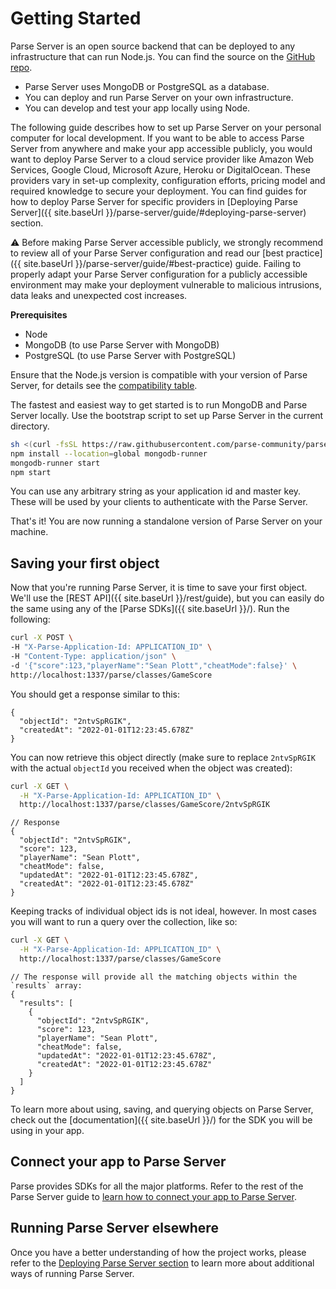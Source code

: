 # Getting Started

Parse Server is an open source backend that can be deployed to any infrastructure that can run Node.js. You can find the source on the [GitHub repo](https://github.com/parse-community/parse-server).

* Parse Server uses MongoDB or PostgreSQL as a database.
* You can deploy and run Parse Server on your own infrastructure.
* You can develop and test your app locally using Node.

The following guide describes how to set up Parse Server on your personal computer for local development. If you want to be able to access Parse Server from anywhere and make your app accessible publicly, you would want to deploy Parse Server to a cloud service provider like Amazon Web Services, Google Cloud, Microsoft Azure, Heroku or DigitalOcean. These providers vary in set-up complexity, configuration efforts, pricing model and required knowledge to secure your deployment. You can find guides for how to deploy Parse Server for specific providers in [Deploying Parse Server]({{ site.baseUrl }}/parse-server/guide/#deploying-parse-server) section.

⚠️ Before making Parse Server accessible publicly, we strongly recommend to review all of your Parse Server configuration and read our [best practice]({{ site.baseUrl }}/parse-server/guide/#best-practice) guide. Failing to properly adapt your Parse Server configuration for a publicly accessible environment may make your deployment vulnerable to malicious intrusions, data leaks and unexpected cost increases.

**Prerequisites**

* Node
* MongoDB (to use Parse Server with MongoDB)
* PostgreSQL (to use Parse Server with PostgreSQL)

Ensure that the Node.js version is compatible with your version of Parse Server, for details see the [compatibility table](https://github.com/parse-community/parse-server#compatibility).

The fastest and easiest way to get started is to run MongoDB and Parse Server locally. Use the bootstrap script to set up Parse Server in the current directory.

```bash
sh <(curl -fsSL https://raw.githubusercontent.com/parse-community/parse-server/master/bootstrap.sh)
npm install --location=global mongodb-runner
mongodb-runner start
npm start
```

You can use any arbitrary string as your application id and master key. These will be used by your clients to authenticate with the Parse Server.

That's it! You are now running a standalone version of Parse Server on your machine.

## Saving your first object

Now that you're running Parse Server, it is time to save your first object. We'll use the [REST API]({{ site.baseUrl }}/rest/guide), but you can easily do the same using any of the [Parse SDKs]({{ site.baseUrl }}/). Run the following:

```bash
curl -X POST \
-H "X-Parse-Application-Id: APPLICATION_ID" \
-H "Content-Type: application/json" \
-d '{"score":123,"playerName":"Sean Plott","cheatMode":false}' \
http://localhost:1337/parse/classes/GameScore
```

You should get a response similar to this:

```jsonc
{
  "objectId": "2ntvSpRGIK",
  "createdAt": "2022-01-01T12:23:45.678Z"
}
```

You can now retrieve this object directly (make sure to replace `2ntvSpRGIK` with the actual `objectId` you received when the object was created):

```bash
curl -X GET \
  -H "X-Parse-Application-Id: APPLICATION_ID" \
  http://localhost:1337/parse/classes/GameScore/2ntvSpRGIK
```

```jsonc
// Response
{
  "objectId": "2ntvSpRGIK",
  "score": 123,
  "playerName": "Sean Plott",
  "cheatMode": false,
  "updatedAt": "2022-01-01T12:23:45.678Z",
  "createdAt": "2022-01-01T12:23:45.678Z"
}
```

Keeping tracks of individual object ids is not ideal, however. In most cases you will want to run a query over the collection, like so:

```bash
curl -X GET \
  -H "X-Parse-Application-Id: APPLICATION_ID" \
  http://localhost:1337/parse/classes/GameScore
```

```jsonc
// The response will provide all the matching objects within the `results` array:
{
  "results": [
    {
      "objectId": "2ntvSpRGIK",
      "score": 123,
      "playerName": "Sean Plott",
      "cheatMode": false,
      "updatedAt": "2022-01-01T12:23:45.678Z",
      "createdAt": "2022-01-01T12:23:45.678Z"
    }
  ]
}

```

To learn more about using, saving, and querying objects on Parse Server, check out the [documentation]({{ site.baseUrl }}/) for the SDK you will be using in your app.

## Connect your app to Parse Server

Parse provides SDKs for all the major platforms. Refer to the rest of the Parse Server guide to [learn how to connect your app to Parse Server](#using-parse-sdks-with-parse-server).

## Running Parse Server elsewhere

Once you have a better understanding of how the project works, please refer to the [Deploying Parse Server section](#deploying-parse-server) to learn more about additional ways of running Parse Server.
